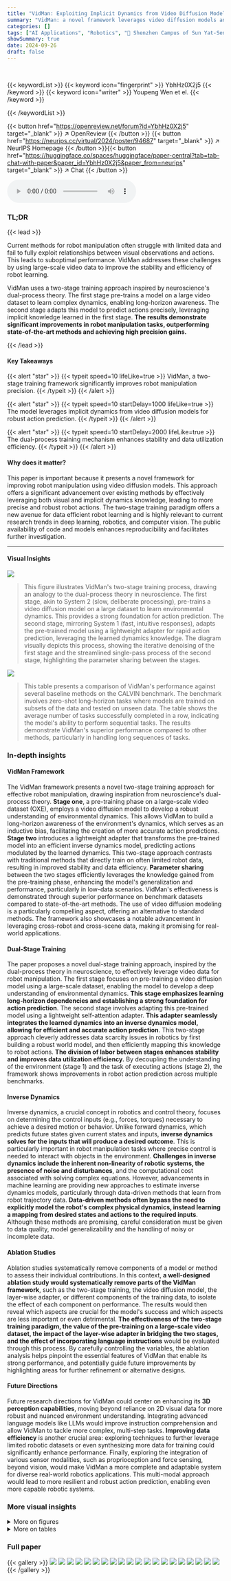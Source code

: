 ```yaml
---
title: "VidMan: Exploiting Implicit Dynamics from Video Diffusion Model for Effective Robot Manipulation"
summary: "VidMan: a novel framework leverages video diffusion models and a two-stage training mechanism to significantly improve robot manipulation precision by effectively using robot trajectory data and impli..."
categories: []
tags: ["AI Applications", "Robotics", "🏢 Shenzhen Campus of Sun Yat-Sen University",]
showSummary: true
date: 2024-09-26
draft: false
---
```


<br>

{{< keywordList >}}
{{< keyword icon="fingerprint" >}} YbhHz0X2j5 {{< /keyword >}}
{{< keyword icon="writer" >}} Youpeng Wen et el. {{< /keyword >}}
 
{{< /keywordList >}}

{{< button href="https://openreview.net/forum?id=YbhHz0X2j5" target="_blank" >}}
↗ OpenReview
{{< /button >}}
{{< button href="https://neurips.cc/virtual/2024/poster/94687" target="_blank" >}}
↗ NeurIPS Homepage
{{< /button >}}{{< button href="https://huggingface.co/spaces/huggingface/paper-central?tab=tab-chat-with-paper&paper_id=YbhHz0X2j5&paper_from=neurips" target="_blank" >}}
↗ Chat
{{< /button >}}



<audio controls>
    <source src="https://ai-paper-reviewer.com/YbhHz0X2j5/podcast.wav" type="audio/wav">
    Your browser does not support the audio element.
</audio>


### TL;DR


{{< lead >}}

Current methods for robot manipulation often struggle with limited data and fail to fully exploit relationships between visual observations and actions. This leads to suboptimal performance.  VidMan addresses these challenges by using large-scale video data to improve the stability and efficiency of robot learning. 

VidMan uses a two-stage training approach inspired by neuroscience's dual-process theory. The first stage pre-trains a model on a large video dataset to learn complex dynamics, enabling long-horizon awareness. The second stage adapts this model to predict actions precisely, leveraging implicit knowledge learned in the first stage. **The results demonstrate significant improvements in robot manipulation tasks, outperforming state-of-the-art methods and achieving high precision gains.**

{{< /lead >}}


#### Key Takeaways

{{< alert "star" >}}
{{< typeit speed=10 lifeLike=true >}} VidMan, a two-stage training framework significantly improves robot manipulation precision. {{< /typeit >}}
{{< /alert >}}

{{< alert "star" >}}
{{< typeit speed=10 startDelay=1000 lifeLike=true >}} The model leverages implicit dynamics from video diffusion models for robust action prediction. {{< /typeit >}}
{{< /alert >}}

{{< alert "star" >}}
{{< typeit speed=10 startDelay=2000 lifeLike=true >}} The dual-process training mechanism enhances stability and data utilization efficiency. {{< /typeit >}}
{{< /alert >}}

#### Why does it matter?
This paper is important because it presents a novel framework for improving robot manipulation using video diffusion models.  This approach offers a significant advancement over existing methods by effectively leveraging both visual and implicit dynamics knowledge, leading to more precise and robust robot actions.  The two-stage training paradigm offers a new avenue for data efficient robot learning and is highly relevant to current research trends in deep learning, robotics, and computer vision.  The public availability of code and models enhances reproducibility and facilitates further investigation.

------
#### Visual Insights



![](https://ai-paper-reviewer.com/YbhHz0X2j5/figures_1_1.jpg)

> This figure illustrates VidMan's two-stage training process, drawing an analogy to the dual-process theory in neuroscience.  The first stage, akin to System 2 (slow, deliberate processing), pre-trains a video diffusion model on a large dataset to learn environmental dynamics.  This provides a strong foundation for action prediction. The second stage, mirroring System 1 (fast, intuitive responses), adapts the pre-trained model using a lightweight adapter for rapid action prediction, leveraging the learned dynamics knowledge. The diagram visually depicts this process, showing the iterative denoising of the first stage and the streamlined single-pass process of the second stage, highlighting the parameter sharing between the stages.





![](https://ai-paper-reviewer.com/YbhHz0X2j5/tables_6_1.jpg)

> This table presents a comparison of VidMan's performance against several baseline methods on the CALVIN benchmark.  The benchmark involves zero-shot long-horizon tasks where models are trained on subsets of the data and tested on unseen data.  The table shows the average number of tasks successfully completed in a row, indicating the model's ability to perform sequential tasks. The results demonstrate VidMan's superior performance compared to other methods, particularly in handling long sequences of tasks.





### In-depth insights


#### VidMan Framework
The VidMan framework presents a novel two-stage training approach for effective robot manipulation, drawing inspiration from neuroscience's dual-process theory.  **Stage one**, a pre-training phase on a large-scale video dataset (OXE), employs a video diffusion model to develop a robust understanding of environmental dynamics. This allows VidMan to build a long-horizon awareness of the environment's dynamics, which serves as an inductive bias, facilitating the creation of more accurate action predictions.  **Stage two** introduces a lightweight adapter that transforms the pre-trained model into an efficient inverse dynamics model, predicting actions modulated by the learned dynamics. This two-stage approach contrasts with traditional methods that directly train on often limited robot data, resulting in improved stability and data efficiency.  **Parameter sharing** between the two stages efficiently leverages the knowledge gained from the pre-training phase, enhancing the model's generalization and performance, particularly in low-data scenarios.  VidMan's effectiveness is demonstrated through superior performance on benchmark datasets compared to state-of-the-art methods. The use of video diffusion modeling is a particularly compelling aspect, offering an alternative to standard methods.  The framework also showcases a notable advancement in leveraging cross-robot and cross-scene data, making it promising for real-world applications.

#### Dual-Stage Training
The paper proposes a novel dual-stage training approach, inspired by the dual-process theory in neuroscience, to effectively leverage video data for robot manipulation. The first stage focuses on pre-training a video diffusion model using a large-scale dataset, enabling the model to develop a deep understanding of environmental dynamics.  **This stage emphasizes learning long-horizon dependencies and establishing a strong foundation for action prediction**.  The second stage involves adapting this pre-trained model using a lightweight self-attention adapter.  **This adapter seamlessly integrates the learned dynamics into an inverse dynamics model, allowing for efficient and accurate action prediction**.  This two-stage approach cleverly addresses data scarcity issues in robotics by first building a robust world model, and then efficiently mapping this knowledge to robot actions. **The division of labor between stages enhances stability and improves data utilization efficiency.** By decoupling the understanding of the environment (stage 1) and the task of executing actions (stage 2), the framework shows improvements in robot action prediction across multiple benchmarks.

#### Inverse Dynamics
Inverse dynamics, a crucial concept in robotics and control theory, focuses on determining the control inputs (e.g., forces, torques) necessary to achieve a desired motion or behavior. Unlike forward dynamics, which predicts future states given current states and inputs, **inverse dynamics solves for the inputs that will produce a desired outcome**.  This is particularly important in robot manipulation tasks where precise control is needed to interact with objects in the environment.  **Challenges in inverse dynamics include the inherent non-linearity of robotic systems, the presence of noise and disturbances**, and the computational cost associated with solving complex equations.  However, advancements in machine learning are providing new approaches to estimate inverse dynamics models, particularly through data-driven methods that learn from robot trajectory data. **Data-driven methods often bypass the need to explicitly model the robot's complex physical dynamics, instead learning a mapping from desired states and actions to the required inputs**. Although these methods are promising, careful consideration must be given to data quality, model generalizability and the handling of noisy or incomplete data.

#### Ablation Studies
Ablation studies systematically remove components of a model or method to assess their individual contributions.  In this context, **a well-designed ablation study would systematically remove parts of the VidMan framework**, such as the two-stage training, the video diffusion model, the layer-wise adapter, or different components of the training data, to isolate the effect of each component on performance.  The results would then reveal which aspects are crucial for the model's success and which aspects are less important or even detrimental.  **The effectiveness of the two-stage training paradigm, the value of the pre-training on a large-scale video dataset, the impact of the layer-wise adapter in bridging the two stages, and the effect of incorporating language instructions** would be evaluated through this process.  By carefully controlling the variables, the ablation analysis helps pinpoint the essential features of VidMan that enable its strong performance, and potentially guide future improvements by highlighting areas for further refinement or alternative designs.

#### Future Directions
Future research directions for VidMan could center on enhancing its **3D perception capabilities**, moving beyond reliance on 2D visual data for more robust and nuanced environment understanding.  Integrating advanced language models like LLMs would improve instruction comprehension and allow VidMan to tackle more complex, multi-step tasks.  **Improving data efficiency** is another crucial area: exploring techniques to further leverage limited robotic datasets or even synthesizing more data for training could significantly enhance performance. Finally, exploring the integration of various sensor modalities, such as proprioception and force sensing, beyond vision, would make VidMan a more complete and adaptable system for diverse real-world robotics applications.  This multi-modal approach would lead to more resilient and robust action prediction, enabling even more capable robotic systems.


### More visual insights

<details>
<summary>More on figures
</summary>


![](https://ai-paper-reviewer.com/YbhHz0X2j5/figures_3_1.jpg)

> This figure provides a visual overview of the VidMan architecture. It's divided into two stages, mirroring the dual-process theory.  The first stage pre-trains a video diffusion model (Open-Sora) using robot visual trajectories to understand environment dynamics. The second stage uses a layer-wise adapter to integrate this learned knowledge into an action prediction head, allowing for the prediction of dynamics-modulated actions.  The diagram showcases the data flow, from video tokenization and language encoding through the two stages, to final action prediction.


![](https://ai-paper-reviewer.com/YbhHz0X2j5/figures_8_1.jpg)

> This figure shows the training loss curves for two different training strategies.  The 'not freeze' curve represents training both the layer-wise adapter and the Open-Sora blocks, while the 'freeze' curve represents training only the adapter with the Open-Sora blocks frozen (weights fixed).  The x-axis represents training iterations, and the y-axis represents the training loss. The results indicate that training only the adapter results in faster convergence (loss decreasing more quickly), but training both components achieves slightly better overall performance (lower final loss and higher average task length, indicated in the legend).


![](https://ai-paper-reviewer.com/YbhHz0X2j5/figures_14_1.jpg)

> This figure shows the architecture of the layer-wise adapter used in VidMan's second stage (Dynamics-modulated Action Stage).  The adapter takes as input the outputs from each layer of the pretrained Open-Sora video diffusion model. It consists of a self-attention layer and a feed-forward network (FFN), both employing tanh gating to integrate information effectively.  The adapter's output is then used to generate action queries, which are crucial for the model's ability to predict robot actions guided by learned dynamics.


![](https://ai-paper-reviewer.com/YbhHz0X2j5/figures_17_1.jpg)

> This figure shows six examples of video prediction results from the VidMan model trained on the Open X-Embodiment (OXE) dataset. Each example includes a language instruction and a sequence of images showing ground truth and predicted future frames.  The model successfully predicts future image frames, although with some inaccuracies and limitations such as missing occluded objects. The figure demonstrates the model's ability to understand and predict future frames based on the observed states and language instructions.


![](https://ai-paper-reviewer.com/YbhHz0X2j5/figures_17_2.jpg)

> This figure shows several examples of video prediction results from VidMan on the OXE dataset. Each row represents a different instruction. The top half of each row shows the actual video frames (ground truth), and the bottom half shows the video frames predicted by the model.  The model is capable of producing video sequences that align with the given instructions, although it does have some limitations in detail and occlusions.


![](https://ai-paper-reviewer.com/YbhHz0X2j5/figures_17_3.jpg)

> This figure shows six examples of video prediction results from the VidMan model trained on the OXE dataset.  Each example includes a short language instruction (e.g., 'put cup from anywhere into sink') and a sequence of images. The top row in each example shows the ground truth image sequence, while the bottom row shows the sequence of images predicted by VidMan. The figure demonstrates the model's ability to predict future video frames based on language instructions and previous frames. Note that while the model generally captures the main action, fine details may not be perfectly accurate in the predicted images.


![](https://ai-paper-reviewer.com/YbhHz0X2j5/figures_17_4.jpg)

> This figure visualizes the video prediction capabilities of the VidMan model.  It shows several examples of video prediction tasks, each with the input language instruction at the bottom. The top row of images in each example shows the ground truth frames, while the bottom row shows the frames predicted by VidMan.  The figure demonstrates the model's ability to generate realistic and temporally coherent video sequences from language instructions, though it also shows some limitations in predicting fine details, such as occluded objects.


![](https://ai-paper-reviewer.com/YbhHz0X2j5/figures_17_5.jpg)

> This figure shows six examples of video prediction results obtained using VidMan on the OXE dataset. Each example includes a language instruction (e.g., 'put cup from anywhere into sink') and a sequence of images. The images in the yellow boxes represent the ground truth, while the images in the blue boxes are the predictions made by the model. The figure demonstrates the model's ability to generate realistic and coherent video sequences based on the given instructions.  The predictions generally capture the essence of the actions described but may sometimes miss fine details.


![](https://ai-paper-reviewer.com/YbhHz0X2j5/figures_17_6.jpg)

> This figure showcases the video prediction capabilities of the VidMan model.  It presents several examples of video sequences, where the top row in each example shows the ground truth frames from the OXE dataset, and the bottom row displays the frames predicted by VidMan. Each example is accompanied by a language instruction that guides the prediction. The figure visually demonstrates the model's ability to generate plausible future video frames based on past observations and natural language instructions.


![](https://ai-paper-reviewer.com/YbhHz0X2j5/figures_18_1.jpg)

> This figure shows the video prediction results of Vidman on the OXE dataset.  Each row presents a specific language instruction given to the robot. The yellow boxes highlight the ground truth image frames from the video, while the blue boxes display the corresponding frames predicted by the model. This visually demonstrates VidMan's ability to predict future video frames based on the given language instruction and previous frames. The quality of the predictions varies; while some details are accurately captured, others, such as occluded objects, are sometimes missing. This showcases both the strengths and limitations of the model's video prediction capabilities, underscoring that although it effectively predicts future scenarios, more complex details might be missed.


![](https://ai-paper-reviewer.com/YbhHz0X2j5/figures_18_2.jpg)

> This figure visualizes the results of offline action prediction experiments conducted using the VidMan model on the Open X-Embodiment (OXE) dataset.  It shows several example tasks, with the top of each section displaying a sequence of images from a single trial, and the bottom showing graphs of ground truth versus predicted robot movements (x, y, yaw, pitch, roll, and grasp) over time. The graphs clearly demonstrate the accuracy of VidMan's action prediction, illustrating its capacity to generate precise and realistic actions for the robot.


![](https://ai-paper-reviewer.com/YbhHz0X2j5/figures_18_3.jpg)

> This figure shows the results of offline action prediction on the OXE dataset. Each row represents a different action, with the top showing a sequence of images (subsampled frames) from a single episode and the bottom showing graphs of the predicted and ground truth 7D poses (x, y, yaw, pitch, roll, and grasp) over time for that same action.  The figure visually demonstrates the model's ability to predict the robot's actions accurately in various scenarios.


![](https://ai-paper-reviewer.com/YbhHz0X2j5/figures_18_4.jpg)

> This figure shows the results of offline action prediction on the OXE dataset.  The top of each section displays a series of images from a single episode, showing the robot's progress through a task. The bottom section shows a graph that compares the actual robot movements (ground truth) to the movements predicted by VidMan model. The graphs show the movement of the end-effector, including its x, y, z position, yaw, pitch, roll, and the state of the gripper (open or closed).  It demonstrates VidMan's accuracy in predicting robot movements during the execution of offline tasks.


![](https://ai-paper-reviewer.com/YbhHz0X2j5/figures_18_5.jpg)

> This figure visualizes the results of offline action prediction on the OXE dataset.  For several example actions (e.g., 'Flip orange pot upright in sink'), the top portion shows a sequence of images from the episode, and the bottom portion compares the ground truth 7D robot pose (x, y, yaw, pitch, roll, and grasp) to the model's predictions over time. The comparison allows for a visual assessment of the model's accuracy in predicting the robot's actions.


![](https://ai-paper-reviewer.com/YbhHz0X2j5/figures_18_6.jpg)

> This figure visualizes the offline action prediction results of the VidMan model on the OXE dataset. It presents a series of image sequences showing robot arm movements in various tasks, each accompanied by a graph comparing the predicted and ground truth 7D poses (x, y, yaw, pitch, roll, and grasp) over time.  The images show the model successfully predicting the robot's actions, but with minor discrepancies in specific parameters. The graphs help quantify the accuracy of VidMan's predictions in a quantitative manner.


</details>




<details>
<summary>More on tables
</summary>


![](https://ai-paper-reviewer.com/YbhHz0X2j5/tables_7_1.jpg)
> This table presents ablation study results on the VidMan model, focusing on three key aspects: the two-stage training strategy, the type of pretraining used, and the inclusion of a layer-wise adapter.  For each setting, the average task completion length on the CALVIN benchmark is reported.  The best-performing setting for each aspect is highlighted in gray, demonstrating the importance of each component for optimal performance.

![](https://ai-paper-reviewer.com/YbhHz0X2j5/tables_7_2.jpg)
> This table presents ablation study results on the CALVIN benchmark, evaluating the impact of different design choices in the VidMan model.  It compares the average task completion length achieved with different model variations focusing on the two-stage training process, pretraining datasets, and the use of the layer-wise adapter. The results highlight the importance of each component in achieving optimal performance. The gray shaded cell indicates the best performing configuration.

![](https://ai-paper-reviewer.com/YbhHz0X2j5/tables_7_3.jpg)
> This table presents ablation study results on the CALVIN benchmark to analyze the impact of key components in the VidMan model.  It shows the average task completion length (a metric of performance) under various settings. Specifically, it evaluates the effects of the two-stage training, the type of pretraining (using general or robot-specific data), the inclusion of the layer-wise adapter, and whether the Open-Sora model parameters are frozen during the second stage. The best performing setting is highlighted.

![](https://ai-paper-reviewer.com/YbhHz0X2j5/tables_8_1.jpg)
> This table presents the results of an ablation study investigating the impact of different frame sampling intervals (1, 2, 3, and 4) on the performance of the VidMan model.  The performance metrics evaluated include FID (Fréchet Inception Distance), FVD (Fréchet Video Distance), MSE (Mean Squared Error) for action prediction, xyz accuracy (accuracy of predicted 3D position), angle accuracy (accuracy of predicted orientation), and the average task length.  The results demonstrate that increasing the frame sampling interval to 3 improves performance, while further increases yield diminishing returns. The data is separated for both the Bridge Dataset and the CALVIN benchmark.

![](https://ai-paper-reviewer.com/YbhHz0X2j5/tables_13_1.jpg)
> This table lists the hyperparameters used for training the VidMan model.  It breaks down the settings used for each of the three training stages: the initial dynamics-aware visionary stage, the second stage using the OXE dataset, and the second stage using the CALVIN dataset.  The hyperparameters include batch size, learning rate, dropout rate, optimizer, weight decay, learning rate schedule, and number of training steps.

![](https://ai-paper-reviewer.com/YbhHz0X2j5/tables_15_1.jpg)
> This table presents the ablation study results on the impact of different input types (Vk) in stage 2 of the VidMan model.  Specifically, it compares the model's performance when using (1) no noise added to historical frames, (2) only pure noise, and (3) pure zero embeddings concatenated with historical frames. The performance metrics used are Mean Squared Error (MSE), xyz accuracy, and angle accuracy. Lower MSE indicates better performance, while higher xyz and angle accuracy values are also desirable. The results show that concatenating historical frames with pure noise yields significantly better performance than other input variations.

![](https://ai-paper-reviewer.com/YbhHz0X2j5/tables_15_2.jpg)
> This table presents the results of an ablation study comparing different lengths of historical and future frames in the VidMan model.  The experiment varied the number of historical frames (m) and future frames (n) used in the model's training and evaluated the impact on several metrics, including Fréchet Inception Distance (FID), Fréchet Video Distance (FVD), Mean Squared Error (MSE), xyz accuracy, angle accuracy, and average length.  The results show that increasing the number of historical frames has a more significant positive impact on the model's performance than increasing the number of future frames. This suggests that the model benefits more from a strong understanding of past events than from highly detailed predictions of distant future states.

![](https://ai-paper-reviewer.com/YbhHz0X2j5/tables_15_3.jpg)
> This table presents a detailed comparison of the offline performance of VidMan against several baseline models across four datasets from the Open X-Embodiment dataset (OXE).  The metrics used for comparison include Mean Squared Error (MSE), XYZ accuracy, angle accuracy, and the average of XYZ and angle accuracy (avg xyz ang). The results highlight VidMan's superior performance, particularly in datasets with limited data, showcasing its effective data utilization strategy.

![](https://ai-paper-reviewer.com/YbhHz0X2j5/tables_16_1.jpg)
> This table presents a comparison of VidMan's performance against various state-of-the-art (SOTA) methods on the CALVIN benchmark for zero-shot long-horizon robot manipulation tasks.  It shows the average number of tasks completed consecutively for each method, broken down by training data type (All or Lang) and the average length of the successfully completed sequences. VidMan significantly outperforms most prior methods, especially 2D hierarchical and transformer-based approaches, achieving results competitive with the more recent 3D methods.

</details>




### Full paper

{{< gallery >}}
<img src="https://ai-paper-reviewer.com/YbhHz0X2j5/1.png" class="grid-w50 md:grid-w33 xl:grid-w25" />
<img src="https://ai-paper-reviewer.com/YbhHz0X2j5/2.png" class="grid-w50 md:grid-w33 xl:grid-w25" />
<img src="https://ai-paper-reviewer.com/YbhHz0X2j5/3.png" class="grid-w50 md:grid-w33 xl:grid-w25" />
<img src="https://ai-paper-reviewer.com/YbhHz0X2j5/4.png" class="grid-w50 md:grid-w33 xl:grid-w25" />
<img src="https://ai-paper-reviewer.com/YbhHz0X2j5/5.png" class="grid-w50 md:grid-w33 xl:grid-w25" />
<img src="https://ai-paper-reviewer.com/YbhHz0X2j5/6.png" class="grid-w50 md:grid-w33 xl:grid-w25" />
<img src="https://ai-paper-reviewer.com/YbhHz0X2j5/7.png" class="grid-w50 md:grid-w33 xl:grid-w25" />
<img src="https://ai-paper-reviewer.com/YbhHz0X2j5/8.png" class="grid-w50 md:grid-w33 xl:grid-w25" />
<img src="https://ai-paper-reviewer.com/YbhHz0X2j5/9.png" class="grid-w50 md:grid-w33 xl:grid-w25" />
<img src="https://ai-paper-reviewer.com/YbhHz0X2j5/10.png" class="grid-w50 md:grid-w33 xl:grid-w25" />
<img src="https://ai-paper-reviewer.com/YbhHz0X2j5/11.png" class="grid-w50 md:grid-w33 xl:grid-w25" />
<img src="https://ai-paper-reviewer.com/YbhHz0X2j5/12.png" class="grid-w50 md:grid-w33 xl:grid-w25" />
<img src="https://ai-paper-reviewer.com/YbhHz0X2j5/13.png" class="grid-w50 md:grid-w33 xl:grid-w25" />
<img src="https://ai-paper-reviewer.com/YbhHz0X2j5/14.png" class="grid-w50 md:grid-w33 xl:grid-w25" />
<img src="https://ai-paper-reviewer.com/YbhHz0X2j5/15.png" class="grid-w50 md:grid-w33 xl:grid-w25" />
<img src="https://ai-paper-reviewer.com/YbhHz0X2j5/16.png" class="grid-w50 md:grid-w33 xl:grid-w25" />
<img src="https://ai-paper-reviewer.com/YbhHz0X2j5/17.png" class="grid-w50 md:grid-w33 xl:grid-w25" />
<img src="https://ai-paper-reviewer.com/YbhHz0X2j5/18.png" class="grid-w50 md:grid-w33 xl:grid-w25" />
<img src="https://ai-paper-reviewer.com/YbhHz0X2j5/19.png" class="grid-w50 md:grid-w33 xl:grid-w25" />
<img src="https://ai-paper-reviewer.com/YbhHz0X2j5/20.png" class="grid-w50 md:grid-w33 xl:grid-w25" />
{{< /gallery >}}